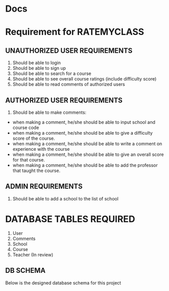 # Docs

# Requirement for RATEMYCLASS

## UNAUTHORIZED USER REQUIREMENTS
1. Should be able to login
2. Should be able to sign up
3. Should be able to search for a course
4. Should be able to see overall course ratings (include difficulty score)
5. Should be able to read comments of authorized users

## AUTHORIZED USER REQUIREMENTS
1. Should be able to make comments: 
* when making a comment, he/she should be able to input school and course code 
* when making a comment, he/she should be able to give a difficulty score of the course.
* when making a comment, he/she should be able to write a comment on experience with the course
* when making a comment, he/she should be able to give an overall score for that course.
* when making a comment, he/she should be able to add the professor that taught the course.

## ADMIN REQUIREMENTS
1. Should be able to add a school to the list of school


# DATABASE TABLES REQUIRED
1. User
2. Comments
3. School
4. Course
5. Teacher (In review)

## DB SCHEMA
Below is the designed database schema for this project

